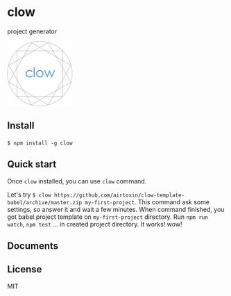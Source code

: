 # clow

project generator

![](clow.png)

## Install

`$ npm install -g clow`

## Quick start

Once `clow` installed, you can use `clow` command.

Let's try `$ clow https://github.com/airtoxin/clow-template-babel/archive/master.zip my-first-project`.
This command ask some settings, so answer it and wait a few minutes. When command finished, you got babel project template on `my-first-project` directory. Run `npm run watch`, `npm test` ... in created project directory. It works! wow!

## Documents

## License

MIT
